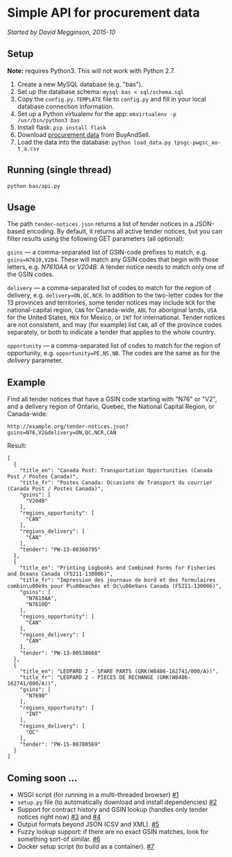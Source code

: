 # Simple API for procurement data

_Started by David Megginson, 2015-10_

## Setup

**Note:** requires Python3.  This will not work with Python 2.7.

1. Create a new MySQL database (e.g. "bas").
2. Set up the database schema: ``mysql bas < sql/schema.sql``
3. Copy the ``config.py.TEMPLATE`` file to ``config.py`` and fill in your local database connection information.
4. Set up a Python virtualenv for the app: ``mkvirtualenv -p /usr/bin/python3 bas``
5. Install flask: ``pip install flask``
6. Download [procurement data](https://buyandsell.gc.ca/procurement-data/csv/tender/active) from BuyAndSell.
7. Load the data into the database: ``python load_data.py tpsgc-pwgsc_ao-t_a.csv``

## Running (single thread)

```
python bas/api.py
```

## Usage

The path ``tender-notices.json`` returns a list of tender notices in a JSON-based encoding. By default, it returns all active tender notices, but you can filter results using the following GET parameters (all optional):

``gsins`` — a comma-separated list of GSIN-code prefixes to match, e.g. ``gsins=N7610,V204``.  These will match any GSIN codes that begin with those letters, e.g. _N7610AA_ or _V204B._  A tender notice needs to match only one of the GSIN codes.

``delivery`` — a comma-separated list of codes to match for the region of delivery, e.g. ``delivery=ON,QC,NCR``.  In addition to the two-letter codes for the 13 provinces and territories, some tender notices may include ``NCR`` for the national-capital region, ``CAN`` for Canada-wide, ``ABL`` for aboriginal lands, ``USA`` for the United States, ``MEX`` for Mexico, or ``INT`` for international.  Tender notices are not consistent, and may (for example) list ``CAN``, all of the province codes separately, or both to indicate a tender that applies to the whole country.

``opportunity`` — a comma-separated list of codes to match for the region of opportunity, e.g. ``opportunity=PE,NS,NB``.  The codes are the same as for the _delivery_ parameter.

## Example

Find all tender notices that have a GSIN code starting with "N76" or "V2", and a delivery region of Ontario, Quebec, the National Capital Region, or Canada-wide:

```
http://example.org/tender-notices.json?gsins=N76,V2&delivery=ON,QC,NCR,CAN
```

Result:

```
[
  {
    "title_en": "Canada Post: Transportation Opportunities (Canada Post / Postes Canada)",
    "title_fr": "Postes Canada: Occasions de Transport du courrier (Canada Post / Postes Canada)",
    "gsins": [
      "V204B"
    ],
    "regions_opportunity": [
      "CAN"
    ],
    "regions_delivery": [
      "CAN"
    ],
    "tender": "PW-13-00360795"
  },
  {
    "title_en": "Printing Logbooks and Combined Forms for Fisheries and Oceans Canada (F5211-130006)",
    "title_fr": "Impression des journaux de bord et des formulaires combin\u00e9s pour P\u00eaches et Oc\u00e9ans Canada (F5211-130006)",
    "gsins": [
      "N7610AA",
      "N7610D"
    ],
    "regions_opportunity": [
      "CAN"
    ],
    "regions_delivery": [
      "CAN"
    ],
    "tender": "PW-13-00538668"
  },
  {
    "title_en": "LEOPARD 2 - SPARE PARTS (GRK(W8486-162741/000/A))",
    "title_fr": "LEOPARD 2 - PIECES DE RECHANGE (GRK(W8486-162741/000/A))",
    "gsins": [
      "N7690"
    ],
    "regions_opportunity": [
      "INT"
    ],
    "regions_delivery": [
      "QC"
    ],
    "tender": "PW-15-00700569"
  }
]
```

## Coming soon ...

* WSGI script (for running in a multi-threaded browser) [#1](https://github.com/PWGSC-DEEN/procurement-data-api/issues/1)
* ``setup.py`` file (to automatically download and install dependencies) [#2](https://github.com/PWGSC-DEEN/procurement-data-api/issues/2)
* Support for contract history and GSIN lookup (handles only tender notices right now) [#3](https://github.com/PWGSC-DEEN/procurement-data-api/issues/3) and  [#4](https://github.com/PWGSC-DEEN/procurement-data-api/issues/4)
* Output formats beyond JSON (CSV and XML).  [#5](https://github.com/PWGSC-DEEN/procurement-data-api/issues/5)
* Fuzzy lookup support: if there are no exact GSIN matches, look for something sort-of similar. [#6](https://github.com/PWGSC-DEEN/procurement-data-api/issues/6)
* Docker setup script (to build as a container).  [#7](https://github.com/PWGSC-DEEN/procurement-data-api/issues/7)

